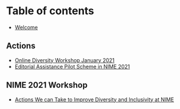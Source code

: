 # Table of contents

* [Welcome](README.md)

## Actions

* [Online Diversity Workshop January 2021](actions/online-diversity-workshop.md)
* [Editorial Assistance Pilot Scheme in NIME 2021](actions/editorial-assistance-for-english-as-second-language-submissions-pilot-scheme.md)

## NIME 2021 Workshop

* [Actions We can Take to Improve Diversity and Inclusivity at NIME](announcements/nime-2021-workshop.md)

